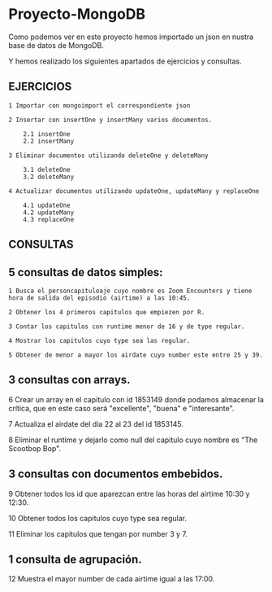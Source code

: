 # Proyecto-MongoDB

Como podemos ver en este proyecto hemos importado un json en nustra base de datos de MongoDB.

Y hemos realizado los siguientes apartados de ejercicios y consultas.

## EJERCICIOS

	1 Importar con mongoimport el correspondiente json

	2 Insertar con insertOne y insertMany varios documentos.

		2.1 insertOne
		2.2 insertMany

	3 Eliminar documentos utilizando deleteOne y deleteMany

		3.1 deleteOne
		3.2 deleteMany

	4 Actualizar documentos utilizando updateOne, updateMany y replaceOne

		4.1 updateOne
		4.2 updateMany
		4.3 replaceOne


## CONSULTAS

## 5 consultas de datos simples:

	1 Busca el personcapituloaje cuyo nombre es Zoom Encounters y tiene hora de salida del episodio (airtime) a las 10:45.

	2 Obtener los 4 primeros capitulos que empiezen por R.

	3 Contar los capitulos con runtime menor de 16 y de type regular.

	4 Mostrar los capitulos cuyo type sea las regular.

	5 Obtener de menor a mayor los airdate cuyo number este entre 25 y 39.

## 3 consultas con arrays.

6 Crear un array en el capitulo con id 1853149 donde podamos almacenar la crítica, que en este caso será "excellente", "buena" e "interesante".

7 Actualiza el airdate del dia 22 al 23 del id 1853145.

8 Eliminar el runtime y dejarlo como null del capitulo cuyo nombre es "The Scootbop Bop".

## 3 consultas con documentos embebidos.

9 Obtener todos los id que aparezcan entre las horas del airtime 10:30 y 12:30.

10 Obtener todos los capitulos cuyo type sea regular.

11 Eliminar los capitulos que tengan por number 3 y 7.

## 1 consulta de agrupación.

12 Muestra el mayor number de cada airtime igual a las 17:00.
